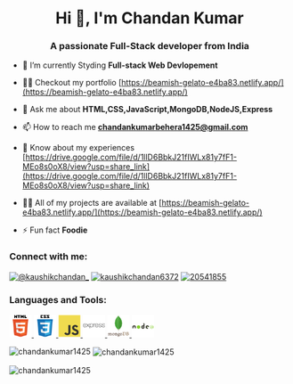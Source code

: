 
<h1 align="center">Hi 👋, I'm Chandan Kumar</h1>
<h3 align="center">A passionate Full-Stack developer from India</h3>

- 🔭 I’m currently Styding **Full-stack Web Devlopement**

- 👨‍💻 Checkout my portfolio [https://beamish-gelato-e4ba83.netlify.app/](https://beamish-gelato-e4ba83.netlify.app/)

- 💬 Ask me about **HTML,CSS,JavaScript,MongoDB,NodeJS,Express**

- 📫 How to reach me **chandankumarbehera1425@gmail.com**

- 📄 Know about my experiences [https://drive.google.com/file/d/1llD6BbkJ21fIWLx81y7fF1-MEo8s0oX8/view?usp=share_link](https://drive.google.com/file/d/1llD6BbkJ21fIWLx81y7fF1-MEo8s0oX8/view?usp=share_link)
- 👨‍💻 All of my projects are available at [https://beamish-gelato-e4ba83.netlify.app/](https://beamish-gelato-e4ba83.netlify.app/)

- ⚡ Fun fact **Foodie**

<h3 align="left">Connect with me:</h3>
<p align="left">
<a href="https://twitter.com/@kaushikchandan_" target="blank"><img align="center" src="https://raw.githubusercontent.com/rahuldkjain/github-profile-readme-generator/master/src/images/icons/Social/twitter.svg" alt="@kaushikchandan_" height="30" width="40" /></a>
<a href="https://linkedin.com/in/kaushikchandan6372" target="blank"><img align="center" src="https://raw.githubusercontent.com/rahuldkjain/github-profile-readme-generator/master/src/images/icons/Social/linked-in-alt.svg" alt="kaushikchandan6372" height="30" width="40" /></a>
<a href="https://stackoverflow.com/users/20541855" target="blank"><img align="center" src="https://raw.githubusercontent.com/rahuldkjain/github-profile-readme-generator/master/src/images/icons/Social/stack-overflow.svg" alt="20541855" height="30" width="40" /></a>
</p>

<h3 align="left">Languages and Tools:</h3>
<p align="left"> 





<a href="https://www.w3.org/html/" target="_blank" rel="noreferrer"> <img src="https://raw.githubusercontent.com/devicons/devicon/master/icons/html5/html5-original-wordmark.svg" alt="html5" width="40" height="40"/> </a>
<a href="https://www.w3schools.com/css/" target="_blank" rel="noreferrer"> <img src="https://raw.githubusercontent.com/devicons/devicon/master/icons/css3/css3-original-wordmark.svg" alt="css3" width="40" height="40"/> </a>
<a href="https://developer.mozilla.org/en-US/docs/Web/JavaScript" target="_blank" rel="noreferrer"> <img src="https://raw.githubusercontent.com/devicons/devicon/master/icons/javascript/javascript-original.svg" alt="javascript" width="40" height="40"/> </a> 
<a href="https://expressjs.com" target="_blank" rel="noreferrer"> <img src="https://raw.githubusercontent.com/devicons/devicon/master/icons/express/express-original-wordmark.svg" alt="express" width="40" height="40"/> </a> 
<a href="https://www.mongodb.com/" target="_blank" rel="noreferrer"> <img src="https://raw.githubusercontent.com/devicons/devicon/master/icons/mongodb/mongodb-original-wordmark.svg" alt="mongodb" width="40" height="40"/> </a> 
<a href="https://nodejs.org" target="_blank" rel="noreferrer"> <img src="https://raw.githubusercontent.com/devicons/devicon/master/icons/nodejs/nodejs-original-wordmark.svg" alt="nodejs" width="40" height="40"/> </a>
</p>

<p><img align="left" src="https://github-readme-stats.vercel.app/api/top-langs?username=chandankumar1425&show_icons=true&locale=en&layout=compact" alt="chandankumar1425" /></p>

<p>&nbsp;<img align="center" src="https://github-readme-stats.vercel.app/api?username=chandankumar1425&show_icons=true&locale=en" alt="chandankumar1425" /></p>

<p><img align="center" src="https://github-readme-streak-stats.herokuapp.com/?user=chandankumar1425&" alt="chandankumar1425" /></p>
